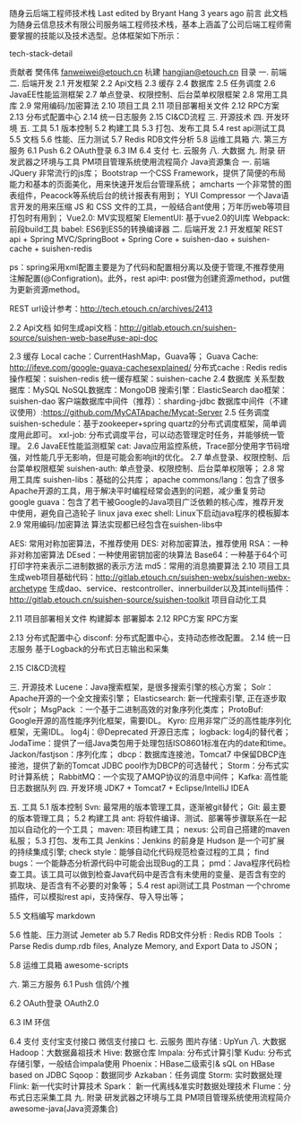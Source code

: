 随身云后端工程师技术栈
Last edited by Bryant Hang 3 years ago
前言
此文档为随身云信息技术有限公司服务端工程师技术栈，基本上涵盖了公司后端工程师需要掌握的技能以及技术选型。总体框架如下所示：

tech-stack-detail

贡献者
樊伟伟 fanweiwei@etouch.cn
杭建 hangjian@etouch.cn
目录
一. 前端
二. 后端开发
2.1 开发框架
2.2 Api文档
2.3 缓存
2.4 数据库
2.5 任务调度
2.6 JavaEE性能监测框架
2.7 单点登录、权限控制、后台菜单权限框架
2.8 常用工具库
2.9 常用编码/加密算法
2.10 项目工具
2.11 项目部署相关文件
2.12 RPC方案
2.13 分布式配置中心
2.14 统一日志服务
2.15 CI&CD流程
三. 开源技术
四. 开发环境
五. 工具
5.1 版本控制
5.2 构建工具
5.3 打包、发布工具
5.4 rest api测试工具
5.5 文档
5.6 性能、压力测试
5.7 Redis RDB文件分析
5.8 运维工具箱
六. 第三方服务
6.1 Push
6.2 OAuth登录
6.3 IM
6.4 支付
七. 云服务
八. 大数据
九. 附录
研发武器之环境与工具
PM项目管理系统使用流程简介
Java资源集合
一. 前端
JQuery 非常流行的js库；
Bootstrap 一个CSS Framework，提供了简便的布局能力和基本的页面美化，用来快速开发后台管理系统；
amcharts 一个非常赞的图表组件，Peacock等系统后台的统计报表有用到；
YUI Compressor 一个Java语言开发的用来压缩 JS 和 CSS 文件的工具，一般结合ant使用；万年历web等项目打包时有用到；
Vue2.0: MV实现框架
ElementUI: 基于vue2.0的UI库
Webpack:前段build工具
babel: ES6到ES5的转换编译器
二. 后端开发
2.1 开发框架
REST api + Spring MVC/SpringBoot + Spring Core + suishen-dao + suishen-cache + suishen-redis

ps：spring采用xml配置主要是为了代码和配置相分离以及便于管理,不推荐使用注解配置(@Configration)。此外，rest api中: post做为创建资源method，put做为更新资源method。

REST url设计参考：http://tech.etouch.cn/archives/2413

2.2 Api文档
如何生成api文档：http://gitlab.etouch.cn/suishen-source/suishen-web-base#use-api-doc

2.3 缓存
Local cache：CurrentHashMap，Guava等；
Guava Cache: http://ifeve.com/google-guava-cachesexplained/
分布式cache : Redis
redis操作框架：suishen-redis
统一缓存框架：suishen-cache
2.4 数据库
关系型数据库：MySQL
NoSQL数据库：MongoDB
搜索引擎：ElasticSearch
dao框架：suishen-dao
客户端数据库中间件（推荐）：sharding-jdbc
数据库中间件（不建议使用）:https://github.com/MyCATApache/Mycat-Server
2.5 任务调度
suishen-schedule：基于zookeeper+spring quartz的分布式调度框架，简单调度用此即可。
xxl-job: 分布式调度平台，可以动态管理定时任务，并能够统一管理。
2.6 JavaEE性能监测框架
cat: Java应用监控系统，Trace部分使用字节码增强，对性能几乎无影响，但是可能会影响jit的优化。
2.7 单点登录、权限控制、后台菜单权限框架
suishen-auth: 单点登录、权限控制、后台菜单权限等；
2.8 常用工具库
suishen-libs：基础的公共库；
apache commons/lang：包含了很多Apache开源的工具，用于解决平时编程经常会遇到的问题，减少重复劳动
google guava：包含了若干被Google的Java项目广泛依赖的核心库，推荐开发中使用，避免自己造轮子
linux java exec shell: Linux下启动java程序的模板脚本
2.9 常用编码/加密算法
算法实现都已经包含在suishen-libs中

AES: 常用对称加密算法，不推荐使用
DES: 对称加密算法，推荐使用
RSA：一种非对称加密算法
DEsed：一种使用密钥加密的块算法
Base64：一种基于64个可打印字符来表示二进制数据的表示方法
md5：常用的消息摘要算法
2.10 项目工具
生成web项目基础代码：http://gitlab.etouch.cn/suishen-webx/suishen-webx-archetype
生成dao、service、restcontroller、innerbuilder以及其intellij插件：http://gitlab.etouch.cn/suishen-source/suishen-toolkit
项目自动化工具

2.11 项目部署相关文件
构建脚本
部署脚本
2.12 RPC方案
RPC方案

2.13 分布式配置中心
disconf: 分布式配置中心，支持动态修改配置。
2.14 统一日志服务
基于Logback的分布式日志输出和采集

2.15 CI&CD流程


三. 开源技术
Lucene：Java搜索框架，是很多搜索引擎的核心方案；
Solr：Apache开源的一个全文搜索引擎；
Elasticsearch: 新一代搜索引擎, 正在逐步取代solr；
MsgPack ：一个基于二进制高效的对象序列化类库；
ProtoBuf: Google开源的高性能序列化框架，需要IDL。
Kyro: 应用非常广泛的高性能序列化框架，无需IDL。
log4j：@Deprecated 开源日志库；
logback: log4j的替代者；
JodaTime：提供了一组Java类包用于处理包括ISO8601标准在内的date和time。
Jackon/fastjson：序列化库；
dbcp：数据库连接池，Tomcat7 中保留DBCP连接池，提供了新的Tomcat JDBC pool作为DBCP的可选替代；
Storm：分布式实时计算系统；
RabbitMQ：一个实现了AMQP协议的消息中间件；
Kafka: 高性能日志数据队列
四. 开发环境
JDK7 + Tomcat7 + Eclipse/IntelliJ IDEA

五. 工具
5.1 版本控制
Svn: 最常用的版本管理工具，逐渐被git替代；
Git: 最主要的版本管理工具；
5.2 构建工具
ant: 将软件编译、测试、部署等步骤联系在一起加以自动化的一个工具；
maven: 项目构建工具；
nexus: 公司自己搭建的maven私服；
5.3 打包、发布工具
Jenkins：Jenkins 的前身是 Hudson 是一个可扩展的持续集成引擎;
check style：能够自动化代码规范检查过程的工具；
find bugs：一个能静态分析源代码中可能会出现Bug的工具；
pmd：Java程序代码检查工具。该工具可以做到检查Java代码中是否含有未使用的变量、是否含有空的抓取块、是否含有不必要的对象等；
5.4 rest api测试工具
Postman 一个chrome插件，可以模拟rest api，支持保存、导入导出等；

5.5 文档编写
markdown

5.6 性能、压力测试
Jemeter
ab
5.7 Redis RDB文件分析 :
Redis RDB Tools ：Parse Redis dump.rdb files, Analyze Memory, and Export Data to JSON；

5.8 运维工具箱
awesome-scripts

六. 第三方服务
6.1 Push
信鸽/个推

6.2 OAuth登录
OAuth2.0

6.3 IM
环信

6.4 支付
支付宝支付接口
微信支付接口
七. 云服务
图片存储 : UpYun
八. 大数据
Hadoop：大数据鼻祖技术
Hive: 数据仓库
Impala: 分布式计算引擎
Kudu: 分布式存储引擎，一般结合impala使用
Phoenix：HBase二级索引& sQL on HBase based on JDBC
Sqoop：数据同步
Azkaban：任务调度
Storm: 实时数据处理
Flink: 新一代实时计算技术
Spark： 新一代离线&准实时数据处理技术
Flume：分布式日志采集工具
九. 附录
研发武器之环境与工具
PM项目管理系统使用流程简介
awesome-java(Java资源集合)